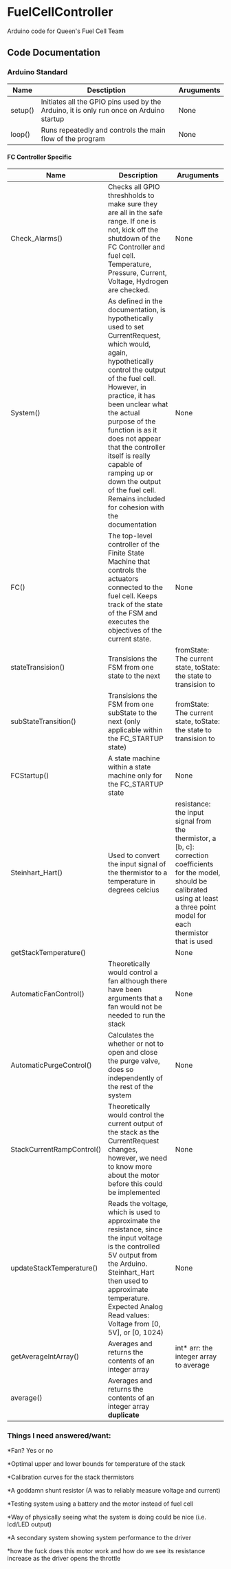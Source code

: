 # FuelCellController
Arduino code for Queen's Fuel Cell Team

## Code Documentation

### Arduino Standard


|**Name**     |**Desctiption**                                                        |**Aruguments** |
|-------------|-----------------------------------------------------------------------|---------------|
|setup()    |Initiates all the GPIO pins used by the Arduino, it is only run once on Arduino startup|None         |
|loop()|Runs repeatedly and controls the main flow of the program                              |None         |

#### FC Controller Specific


|**Name**                   |**Description**                                                                          |**Aruguments** |
|-------------------------|---------------------------------------------------------------------------------------|-------------|
|Check_Alarms()           | Checks all GPIO threshholds to make sure they are all in the safe range. If one is not, kick off the shutdown of the FC Controller and fuel cell. Temperature, Pressure, Current, Voltage, Hydrogen are checked. | None|
|System()                 | As defined in the documentation, is hypothetically used to set CurrentRequest, which would, again, hypothetically control the output of the fuel cell. However, in practice, it has been unclear what the actual purpose of the function is as it does not appear that the controller itself is really capable of ramping up or down the output of the fuel cell. Remains included for cohesion with the documentation| None|
|FC()                     | The top-level controller of the Finite State Machine that controls the actuators connected to the fuel cell. Keeps track of the state of the FSM and executes the objectives of the current state.| None|
|stateTransision()        | Transisions the FSM from one state to the next| fromState: The current state, toState: the state to transision to|
|subStateTransition()     | Transisions the FSM from one subState to the next (only applicable within the FC_STARTUP state)| fromState: The current state, toState: the state to transision to|
|FCStartup()              | A state machine within a state machine only for the FC_STARTUP state| None|
|Steinhart_Hart()         | Used to convert the input signal of the thermistor to a temperature in degrees celcius| resistance: the input signal from the thermistor, a [b, c]: correction coefficients for the model, should be calibrated using at least a three point model for each thermistor that is used|
|getStackTemperature()    | | None|
|AutomaticFanControl()    | Theoretically would control a fan although there have been arguments that a fan would not be needed to run the stack| None|
|AutomaticPurgeControl()  | Calculates the whether or not to open and close the purge valve, does so independently of the rest of the system |None |
|StackCurrentRampControl()| Theoretically would control the current output of the stack as the CurrentRequest changes, however, we need to know more about the motor before this could be implemented| None |
|updateStackTemperature() | Reads the voltage, which is used to approximate the resistance, since the input voltage is the controlled 5V output from the Arduino. Steinhart_Hart then used to approximate temperature. Expected Analog Read values: Voltage from [0, 5V], or [0, 1024)  |None|
|getAverageIntArray()| Averages and returns the contents of an integer array| int* arr: the integer array to average|
|average()| Averages and returns the contents of an integer array **duplicate**| 



### Things I need answered/want:
*Fan? Yes or no

*Optimal upper and lower bounds for temperature of the stack

*Calibration curves for the stack thermistors

*A goddamn shunt resistor (A was to reliably measure voltage and current)

*Testing system using a battery and the motor instead of fuel cell

*Way of physically seeing what the system is doing could be nice (i.e. lcd/LED output)

*A secondary system showing system performance to the driver

*how the fuck does this motor work and how do we see its resistance increase as the driver opens the throttle


